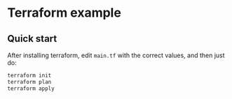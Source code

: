 # Terraform example

## Quick start

After installing terraform, edit `main.tf` with the correct values, and then just do:

```sh
terraform init
terraform plan
terraform apply
```


